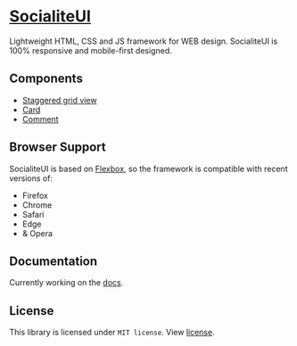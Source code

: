 # [SocialiteUI](https://socialiteui.com)

Lightweight HTML, CSS and JS framework for WEB design. SocialiteUI is 100% responsive and mobile-first designed.

## Components

* [Staggered grid view](https://socialiteui.com/components.html#staggered)
* [Card](https://socialiteui.com/components.html#card)
* [Comment](https://socialiteui.com/components.html#comment)

## Browser Support

SocialiteUI is based on [Flexbox](https://developer.mozilla.org/en-US/docs/Web/CSS/CSS_Flexible_Box_Layout/Using_CSS_flexible_boxes), so the framework is compatible with recent versions of:

* Firefox
* Chrome
* Safari
* Edge
* & Opera

## Documentation

Currently working on the [docs](https://socialiteui.com).

## License
This library is licensed under `MIT license`. View [license](LICENSE).